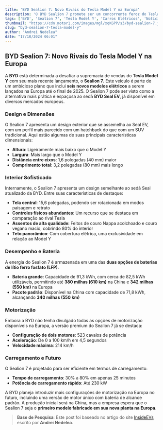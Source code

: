 ```yaml
---
title: 'BYD Sealion 7: Novo Rivais do Tesla Model Y na Europa'
description: 'O BYD Sealion 7 promete ser um concorrente feroz do Tesla Model Y ao chegar na Europa, com design inovador e recursos impressionantes.'
tags: ['BYD', 'Sealion 7', 'Tesla Model Y', 'Carros Elétricos', 'Notícias Automotivas']
thumbnail: "https://cdn.motor1.com/images/mgl/xqKGPP/s3/byd-sealion-7.jpg"
slug: "byd-sealion-7-tesla-model-y"
author: "Andrei Nedelea"
date: "17/10/2024 06:01"
---
```


## BYD Sealion 7: Novo Rivais do Tesla Model Y na Europa  
  
A **BYD** está determinada a desafiar a supremacia de vendas do **Tesla Model Y** com seu mais recente lançamento, o **Sealion 7**. Este veículo é parte de um ambicioso plano que inclui **seis novos modelos elétricos** a serem lançados na Europa até o final de 2025. O Sealion 7 pode ser visto como a alternativa mais prática e espaçosa ao sedã **BYD Seal EV**, já disponível em diversos mercados europeus.  
  
### Design e Dimensões  
O Sealion 7 apresenta um design exterior que se assemelha ao Seal EV, com um perfil mais parecido com um hatchback do que com um SUV tradicional. Aqui estão algumas de suas principais características dimensionais:  
- **Altura**: Ligeiramente mais baixo que o Model Y  
- **Largura**: Mais largo que o Model Y  
- **Distância entre eixos**: 1,6 polegadas (40 mm) maior  
- **Comprimento total**: 3,2 polegadas (80 mm) mais longo  

### Interior Sofisticado  
Internamente, o Sealion 7 apresenta um design semelhante ao sedã Seal atualizado da BYD. Entre suas características de destaque:  
- **Tela central**: 15,6 polegadas, podendo ser rotacionada em modos paisagem e retrato  
- **Controles físicos abundantes**: Um recurso que se destaca em comparação ao rival Tesla  
- **Assentos de alta qualidade**: Feitos de couro Nappa acolchoado e couro vegano macio, cobrindo 80% do interior  
- **Teto panorâmico**: Com cobertura elétrica, uma exclusividade em relação ao Model Y  

### Desempenho e Bateria  
A energia do Sealion 7 é armazenada em uma das **duas opções de baterias de lítio ferro fosfato (LFP)**.  
- **Bateria grande**: Capacidade de 91,3 kWh, com cerca de 82,5 kWh utilizáveis, permitindo até **380 milhas (610 km)** na China e **342 milhas (550 km)** na Europa  
- **Pacote padrão**: Disponível na China com capacidade de 71,8 kWh, alcançando **340 milhas (550 km)**  

### Motorização  
Embora a BYD não tenha divulgado todas as opções de motorização disponíveis na Europa, a versão premium do Sealion 7 já se destaca:  
- **Configuração de dois motores**: 523 cavalos de potência  
- **Aceleração**: De 0 a 100 km/h em 4,5 segundos  
- **Velocidade máxima**: 214 km/h  

### Carregamento e Futuro  
O Sealion 7 é projetado para ser eficiente em termos de carregamento:  
- **Tempo de carregamento**: 30% a 80% em apenas 25 minutos  
- **Potência de carregamento rápido**: Até 230 kW  

A BYD planeja introduzir mais configurações de motorização na Europa no futuro, incluindo uma versão de motor único com bateria de alcance padrão. A produção inicial será na China, mas a empresa espera que o Sealion 7 seja o **primeiro modelo fabricado em sua nova planta na Europa**.  

> **Base de Pesquisa**: Este post foi baseado no artigo do site [InsideEVs](https://insideevs.com/news/737520/byd-sealion-7-debut-europe/) escrito por **Andrei Nedelea**.